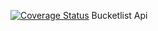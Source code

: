 [![Coverage Status](https://coveralls.io/repos/andela-ijubril/bucketlist-api/badge.svg?branch=master&service=github)](https://coveralls.io/github/andela-ijubril/bucketlist-api?branch=master)
Bucketlist Api